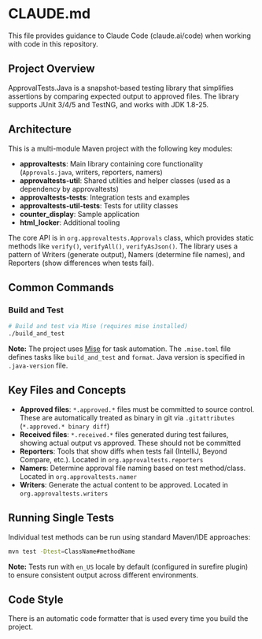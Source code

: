 # CLAUDE.md

This file provides guidance to Claude Code (claude.ai/code) when working with code in this repository.

## Project Overview

ApprovalTests.Java is a snapshot-based testing library that simplifies assertions by comparing expected output to approved files. The library supports JUnit 3/4/5 and TestNG, and works with JDK 1.8-25.

## Architecture

This is a multi-module Maven project with the following key modules:

- **approvaltests**: Main library containing core functionality (`Approvals.java`, writers, reporters, namers)
- **approvaltests-util**: Shared utilities and helper classes (used as a dependency by approvaltests)
- **approvaltests-tests**: Integration tests and examples
- **approvaltests-util-tests**: Tests for utility classes
- **counter_display**: Sample application
- **html_locker**: Additional tooling

The core API is in `org.approvaltests.Approvals` class, which provides static methods like `verify()`, `verifyAll()`, `verifyAsJson()`. The library uses a pattern of Writers (generate output), Namers (determine file names), and Reporters (show differences when tests fail).

## Common Commands

### Build and Test
```bash
# Build and test via Mise (requires mise installed)
./build_and_test
```

**Note:** The project uses [Mise](https://mise.jdx.dev/) for task automation. The `.mise.toml` file defines tasks like `build_and_test` and `format`. Java version is specified in `.java-version` file.

## Key Files and Concepts

- **Approved files**: `*.approved.*` files must be committed to source control. These are automatically treated as binary in git via `.gitattributes` (`*.approved.* binary diff`)
- **Received files**: `*.received.*` files generated during test failures, showing actual output vs approved. These should not be committed
- **Reporters**: Tools that show diffs when tests fail (IntelliJ, Beyond Compare, etc.). Located in `org.approvaltests.reporters`
- **Namers**: Determine approval file naming based on test method/class. Located in `org.approvaltests.namer`
- **Writers**: Generate the actual content to be approved. Located in `org.approvaltests.writers`

## Running Single Tests

Individual test methods can be run using standard Maven/IDE approaches:
```bash
mvn test -Dtest=ClassName#methodName
```

**Note:** Tests run with `en_US` locale by default (configured in surefire plugin) to ensure consistent output across different environments.

## Code Style

There is an automatic code formatter that is used every time you build the project.
